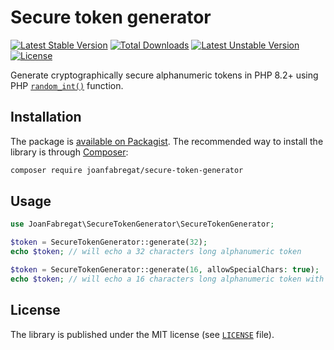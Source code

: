 # Secure token generator

[![Latest Stable Version](https://poser.pugx.org/joanfabregat/secure-token-generator/v)](//packagist.org/packages/joanfabregat/secure-token-generator)
[![Total Downloads](https://poser.pugx.org/joanfabregat/secure-token-generator/downloads)](//packagist.org/packages/joanfabregat/secure-token-generator)
[![Latest Unstable Version](https://poser.pugx.org/joanfabregat/secure-token-generator/v/unstable)](//packagist.org/packages/joanfabregat/secure-token-generator)
[![License](https://poser.pugx.org/joanfabregat/secure-token-generator/license)](//packagist.org/packages/joanfabregat/secure-token-generator)


Generate cryptographically secure alphanumeric tokens in PHP 8.2+ using
PHP [`random_int()`](https://www.php.net/manual/en/function.random-int.php) function.

## Installation

The package is [available on Packagist](https://packagist.org/packages/joanfabregat/secure-token-generator). The
recommended way to install the library is through [Composer](http://getcomposer.org):

```bash
composer require joanfabregat/secure-token-generator
```

## Usage

```php
use JoanFabregat\SecureTokenGenerator\SecureTokenGenerator;

$token = SecureTokenGenerator::generate(32);
echo $token; // will echo a 32 characters long alphanumeric token

$token = SecureTokenGenerator::generate(16, allowSpecialChars: true);
echo $token; // will echo a 16 characters long alphanumeric token with special characters

```

## License

The library is published under the MIT license (see [`LICENSE`](LICENSE) file).